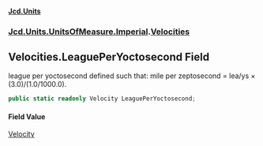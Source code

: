 #### [Jcd.Units](index 'index')
### [Jcd.Units.UnitsOfMeasure.Imperial](Jcd.Units.UnitsOfMeasure.Imperial 'Jcd.Units.UnitsOfMeasure.Imperial').[Velocities](Velocities 'Jcd.Units.UnitsOfMeasure.Imperial.Velocities')

## Velocities.LeaguePerYoctosecond Field

league per yoctosecond defined such that: mile per zeptosecond = lea/ys × (3.0)/(1.0/1000.0).

```csharp
public static readonly Velocity LeaguePerYoctosecond;
```

#### Field Value
[Velocity](Velocity 'Jcd.Units.UnitTypes.Velocity')